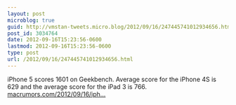 ```yaml
---
layout: post
microblog: true
guid: http://vmstan-tweets.micro.blog/2012/09/16/247445741012934656.html
post_id: 3034764
date: 2012-09-16T15:23:56-0600
lastmod: 2012-09-16T15:23:56-0600
type: post
url: /2012/09/16/247445741012934656.html
---
```

iPhone 5 scores 1601 on Geekbench. Average score for the iPhone 4S is 629 and the average score for the iPad 3 is 766. <a href="http://www.macrumors.com/2012/09/16/iphone-5-benchmarks-appear-in-geekbench-showing-dual-core-1ghz-a6-cpu/">macrumors.com/2012/09/16/iph…</a>
